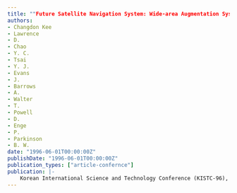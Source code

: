 ```yaml
---
title: ""Future Satellite Navigation System: Wide-area Augmentation System (WAAS)""
authors:
- Changdon Kee
- Lawrence
- D.
- Chao
- Y. C.
- Tsai
- Y. J.
- Evans
- J.
- Barrows
- A.
- Walter
- T.
- Powell
- D.
- Enge
- P.
- Parkinson
- B. W.
date: "1996-06-01T00:00:00Z"
publishDate: "1996-06-01T00:00:00Z"
publication_types: ["article-confernce"]
publication: |-
    Korean International Science and Technology Conference (KISTC-96), Seoul, Korea, June 24-28, 1996
---
```

